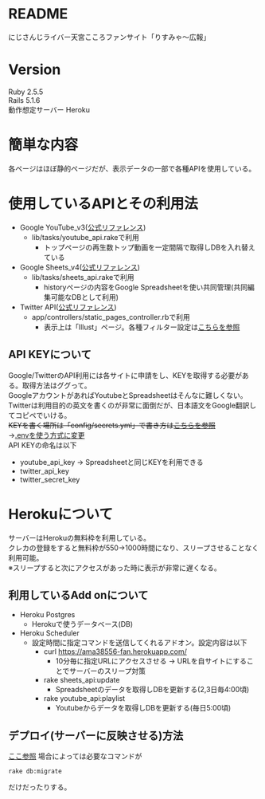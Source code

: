 # README

にじさんじライバー天宮こころファンサイト「りすみゃ～広報」

# Version
Ruby 2.5.5  
Rails 5.1.6  
動作想定サーバー Heroku

# 簡単な内容
各ページはほぼ静的ページだが、表示データの一部で各種APIを使用している。

# 使用しているAPIとその利用法
- Google YouTube_v3([公式リファレンス](https://developers.google.com/youtube/v3?hl=ja))
    - lib/tasks/youtube_api.rakeで利用
        - トップページの再生数トップ動画を一定間隔で取得しDBを入れ替えている
- Google Sheets_v4([公式リファレンス](https://developers.google.com/sheets/api))
    - lib/tasks/sheets_api.rakeで利用
        - historyページの内容をGoogle Spreadsheetを使い共同管理(共同編集可能なDBとして利用)
- Twitter API([公式リファレンス](https://developer.twitter.com/en/docs/api-reference-index))
    - app/controllers/static_pages_controller.rbで利用
        - 表示上は「Illust」ページ。各種フィルター設定は[こちらを参照](https://gist.github.com/cucmberium/e687e88565b6a9ca7039)

## API KEYについて
Google/TwitterのAPI利用には各サイトに申請をし、KEYを取得する必要がある。取得方法はググって。  
GoogleアカウントがあればYoutubeとSpreadsheetはそんなに難しくない。  
Twitterは利用目的の英文を書くのが非常に面倒だが、日本語文をGoogle翻訳してコピペでいける。  
~~KEYを書く場所は「config/secrets.yml」で書き方は[こちらを参照](https://qiita.com/biohuns/items/40c39e15804a6a28b7e1)~~  
→[.envを使う方式に変更](https://qiita.com/uma0317/items/e142661c004f68d858a5)  
API KEYの命名は以下
- youtube_api_key → Spreadsheetと同じKEYを利用できる
- twitter_api_key
- twitter_secret_key

# Herokuについて
サーバーはHerokuの無料枠を利用している。  
クレカの登録をすると無料枠が550→1000時間になり、スリープさせることなく利用可能。  
※スリープすると次にアクセスがあった時に表示が非常に遅くなる。

## 利用しているAdd onについて
- Heroku Postgres 
    - Herokuで使うデータベース(DB)
- Heroku Scheduler
    - 設定時間に指定コマンドを送信してくれるアドオン。設定内容は以下
        - curl https://ama38556-fan.herokuapp.com/
            - 10分毎に指定URLにアクセスさせる → URLを自サイトにすることでサーバーのスリープ対策
        - rake sheets_api:update
            - Spreadsheetのデータを取得しDBを更新する(2,3日毎4:00頃)
        - rake youtube_api:playlist
            - Youtubeからデータを取得しDBを更新する(毎日5:00頃)

## デプロイ(サーバーに反映させる)方法
[ここ参照](https://qiita.com/kazukimatsumoto/items/a0daa7281a3948701c39)
場合によっては必要なコマンドが
```
rake db:migrate
```
だけだったりする。
